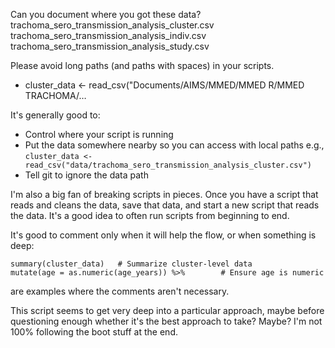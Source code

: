 
Can you document where you got these data?
trachoma_sero_transmission_analysis_cluster.csv
trachoma_sero_transmission_analysis_indiv.csv
trachoma_sero_transmission_analysis_study.csv

Please avoid long paths (and paths with spaces) in your scripts. 
* cluster_data <- read_csv("Documents/AIMS/MMED/MMED R/MMED TRACHOMA/…

It's generally good to:
* Control where your script is running
* Put the data somewhere nearby so you can access with local paths 
e.g., `cluster_data <- read_csv("data/trachoma_sero_transmission_analysis_cluster.csv")`
* Tell git to ignore the data path

I'm also a big fan of breaking scripts in pieces. Once you have a script that reads and cleans the data, save that data, and start a new script that reads the data. It's a good idea to often run scripts from beginning to end.

It's good to comment only when it will help the flow, or when something is deep: 

```
summary(cluster_data)   # Summarize cluster-level data
mutate(age = as.numeric(age_years)) %>%        # Ensure age is numeric
```

are examples where the comments aren't necessary.

This script seems to get very deep into a particular approach, maybe before questioning enough whether it's the best approach to take? Maybe? I'm not 100% following the boot stuff at the end.
